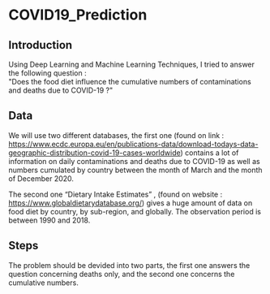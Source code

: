 # COVID19_Prediction
## Introduction
Using Deep Learning and Machine Learning Techniques, I tried to answer the following question :  
"Does the food diet influence the cumulative numbers of contaminations and deaths due to COVID-19 ?"

## Data
We will use two different databases, the first one (found on link : https://www.ecdc.europa.eu/en/publications-data/download-todays-data-geographic-distribution-covid-19-cases-worldwide) contains a lot of information on daily contaminations and deaths due to COVID-19 as well as numbers cumulated by country between the month of March and the month of December 2020.

The second one “Dietary Intake Estimates” , (found on website : https://www.globaldietarydatabase.org/) gives a huge amount of data on food diet by country, by sub-region, and globally. The observation period is between 1990 and 2018.

## Steps 
The problem should be devided into two parts, the first one answers the question concerning deaths only, and the second one concerns the cumulative numbers. 
